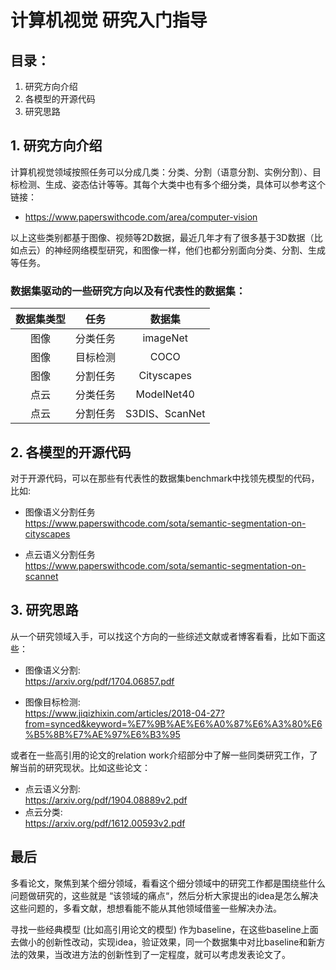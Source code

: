 # 计算机视觉 研究入门指导

## 目录：
1.	研究方向介绍
2.	各模型的开源代码
3.	研究思路


## 1. 研究方向介绍
计算机视觉领域按照任务可以分成几类：分类、分割（语意分割、实例分割）、目标检测、生成、姿态估计等等。其每个大类中也有多个细分类，具体可以参考这个链接：
* https://www.paperswithcode.com/area/computer-vision 

以上这些类别都基于图像、视频等2D数据，最近几年才有了很多基于3D数据（比如点云）的神经网络模型研究，和图像一样，他们也都分别面向分类、分割、生成等任务。

### 数据集驱动的一些研究方向以及有代表性的数据集：
| 数据集类型 |任务   | 数据集 |
|:-:|:-:|:-:| 
| 图像| 分类任务 | imageNet | 
|图像| 目标检测|COCO | 
|图像|分割任务|Cityscapes |
| 点云| 分类任务|ModelNet40 |
|点云|分割任务| S3DIS、ScanNet |


## 2. 各模型的开源代码
对于开源代码，可以在那些有代表性的数据集benchmark中找领先模型的代码，比如:  
* 图像语义分割任务  
https://www.paperswithcode.com/sota/semantic-segmentation-on-cityscapes

* 点云语义分割任务  
https://www.paperswithcode.com/sota/semantic-segmentation-on-scannet 

## 3. 研究思路
从一个研究领域入手，可以找这个方向的一些综述文献或者博客看看，比如下面这些：
* 图像语义分割:  
https://arxiv.org/pdf/1704.06857.pdf 

* 图像目标检测:  
https://www.jiqizhixin.com/articles/2018-04-27?from=synced&keyword=%E7%9B%AE%E6%A0%87%E6%A3%80%E6%B5%8B%E7%AE%97%E6%B3%95 

或者在一些高引用的论文的relation work介绍部分中了解一些同类研究工作，了解当前的研究现状。比如这些论文： 
* 点云语义分割:  
https://arxiv.org/pdf/1904.08889v2.pdf 
* 点云分类:  
https://arxiv.org/pdf/1612.00593v2.pdf 

## 最后
多看论文，聚焦到某个细分领域，看看这个细分领域中的研究工作都是围绕些什么问题做研究的，这些就是 “该领域的痛点“，然后分析大家提出的idea是怎么解决这些问题的，多看文献，想想看能不能从其他领域借鉴一些解决办法。

寻找一些经典模型 (比如高引用论文的模型) 作为baseline，在这些baseline上面去做小的创新性改动，实现idea，验证效果，同一个数据集中对比baseline和新方法的效果，当改进方法的创新性到了一定程度，就可以考虑发表论文了。

